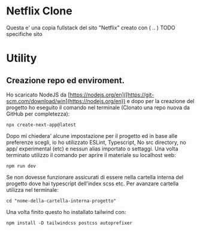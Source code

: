 # Netflix Clone
Questa e' una copia fullstack del sito "Netflix" creato con ( .. ) TODO specifiche sito

# Utility
## Creazione repo ed enviroment.

Ho scaricato NodeJS da [https://nodejs.org/en]([https://git-scm.com/download/win](https://nodejs.org/en)) e dopo per la creazione del progetto ho eseguito il comando nel terminale (Clonato una repo nuova da GitHub per completezza):
```
npx create-next-app@latest
```
Dopo mi chiedera' alcune impostazione per il progetto ed in base alle preferenze scegli, io ho utilizzato ESLint, Typescript, No src directory, no app/ experimental (etc) e nessun alias importato o settaggi. Una volta terminato utilizzo il comando per aprire il materiale su localhost web:
```
npm run dev
```
Se non dovesse funzionare assicurati di essere nella cartella interna del progetto dove hai typescript dell'index scss etc. Per avanzare cartella utilizza nel terminale:
```
cd "nome-della-cartella-interna-progetto"
```
Una volta finito questo ho installato tailwind con:
```
npm install -D tailwindcss postcss autoprefixer
```
